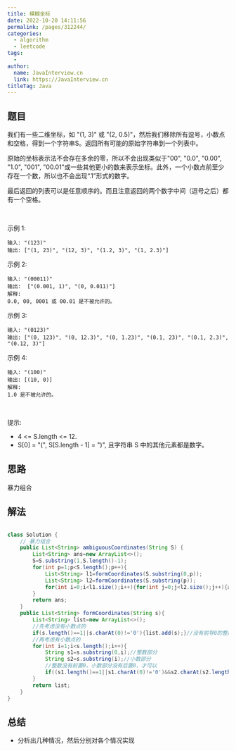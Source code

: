 ```yaml
---
title: 模糊坐标
date: 2022-10-20 14:11:56
permalink: /pages/312244/
categories:
  - algorithm
  - leetcode
tags:
  - 
author: 
  name: JavaInterview.cn
  link: https://JavaInterview.cn
titleTag: Java
---
```


## 题目

我们有一些二维坐标，如 "(1, 3)" 或 "(2, 0.5)"，然后我们移除所有逗号，小数点和空格，得到一个字符串S。返回所有可能的原始字符串到一个列表中。

原始的坐标表示法不会存在多余的零，所以不会出现类似于"00", "0.0", "0.00", "1.0", "001", "00.01"或一些其他更小的数来表示坐标。此外，一个小数点前至少存在一个数，所以也不会出现“.1”形式的数字。

最后返回的列表可以是任意顺序的。而且注意返回的两个数字中间（逗号之后）都有一个空格。

 

示例 1:

    输入: "(123)"
    输出: ["(1, 23)", "(12, 3)", "(1.2, 3)", "(1, 2.3)"]

示例 2:

    输入: "(00011)"
    输出:  ["(0.001, 1)", "(0, 0.011)"]
    解释: 
    0.0, 00, 0001 或 00.01 是不被允许的。

示例 3:

    输入: "(0123)"
    输出: ["(0, 123)", "(0, 12.3)", "(0, 1.23)", "(0.1, 23)", "(0.1, 2.3)", "(0.12, 3)"]
    
示例 4:

    输入: "(100)"
    输出: [(10, 0)]
    解释: 
    1.0 是不被允许的。
 

提示:

- 4 <= S.length <= 12.
- S[0] = "(", S[S.length - 1] = ")", 且字符串 S 中的其他元素都是数字。


## 思路

暴力组合

## 解法
```java

class Solution {
    // 暴力组合
    public List<String> ambiguousCoordinates(String S) {
        List<String> ans=new ArrayList<>();
        S=S.substring(1,S.length()-1);
        for(int p=1;p<S.length();p++){
            List<String> l1=formCoordinates(S.substring(0,p));
            List<String> l2=formCoordinates(S.substring(p));
            for(int i=0;i<l1.size();i++){for(int j=0;j<l2.size();j++){ans.add("("+l1.get(i)+", "+l2.get(j)+")");}}
        }
        return ans;
    }
    public List<String> formCoordinates(String s){
        List<String> list=new ArrayList<>();
        //先考虑没有小数点的
        if(s.length()==1||s.charAt(0)!='0'){list.add(s);}//没有前导0的整数
        //再考虑有小数点的
        for(int i=1;i<s.length();i++){
            String s1=s.substring(0,i);//整数部分
            String s2=s.substring(i);//小数部分
            //整数没有前置0，小数部分没有后置0，才可以
            if((s1.length()==1||s1.charAt(0)!='0')&&s2.charAt(s2.length()-1)!='0'){list.add(s1+'.'+s2);}
        }
        return list; 
    }
}
```

## 总结

- 分析出几种情况，然后分别对各个情况实现 
